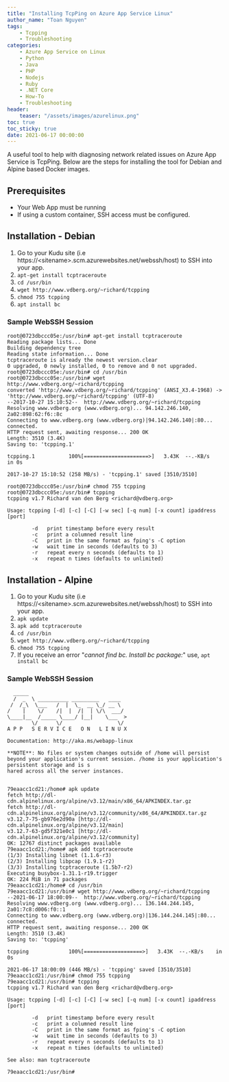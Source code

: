 ```yaml
---
title: "Installing TcpPing on Azure App Service Linux"
author_name: "Toan Nguyen"
tags:
    - Tcpping
    - Troubleshooting
categories:
    - Azure App Service on Linux
    - Python
    - Java
    - PHP
    - Nodejs
    - Ruby
    - .NET Core
    - How-To
    - Troubleshooting
header:
    teaser: "/assets/images/azurelinux.png" 
toc: true
toc_sticky: true
date: 2021-06-17 00:00:00
---
```


A useful tool to help with diagnosing network related issues on Azure App Service is TcpPing.  Below are the steps for installing the tool for Debian and Alpine based Docker images.

## Prerequisites

- Your Web App must be running
- If using a custom container, SSH access must be configured.

## Installation - Debian

1. Go to your Kudu site (i.e https://\<sitename>\.scm.azurewebsites.net/webssh/host) to SSH  into your app.
2. `apt-get install tcptraceroute`
3. 	`cd /usr/bin`
4. `wget http://www.vdberg.org/~richard/tcpping`
5. `chmod 755 tcpping`
6. `apt install bc`

### Sample WebSSH Session

```
root@0723dbccc05e:/usr/bin# apt-get install tcptraceroute
Reading package lists... Done
Building dependency tree
Reading state information... Done
tcptraceroute is already the newest version.clear
0 upgraded, 0 newly installed, 0 to remove and 0 not upgraded.
root@0723dbccc05e:/usr/bin# cd /usr/bin
root@0723dbccc05e:/usr/bin# wget http://www.vdberg.org/~richard/tcpping
converted 'http://www.vdberg.org/~richard/tcpping' (ANSI_X3.4-1968) -> 'http://www.vdberg.org/~richard/tcpping' (UTF-8)
--2017-10-27 15:10:52--  http://www.vdberg.org/~richard/tcpping
Resolving www.vdberg.org (www.vdberg.org)... 94.142.246.140, 2a02:898:62:f6::8c
Connecting to www.vdberg.org (www.vdberg.org)|94.142.246.140|:80... connected.
HTTP request sent, awaiting response... 200 OK
Length: 3510 (3.4K)
Saving to: 'tcpping.1'

tcpping.1           100%[=====================>]   3.43K  --.-KB/s   in 0s

2017-10-27 15:10:52 (258 MB/s) - 'tcpping.1' saved [3510/3510]

root@0723dbccc05e:/usr/bin# chmod 755 tcpping
root@0723dbccc05e:/usr/bin# tcpping
tcpping v1.7 Richard van den Berg <richard@vdberg.org>

Usage: tcpping [-d] [-c] [-C] [-w sec] [-q num] [-x count] ipaddress [port]

        -d   print timestamp before every result
        -c   print a columned result line
        -C   print in the same format as fping's -C option
        -w   wait time in seconds (defaults to 3)
        -r   repeat every n seconds (defaults to 1)
        -x   repeat n times (defaults to unlimited)
```

## Installation - Alpine

1. Go to your Kudu site (i.e https://\<sitename>\.scm.azurewebsites.net/webssh/host) to SSH  into your app.
2. `apk update`
3. `apk add tcptraceroute`
3. 	`cd /usr/bin`
4. `wget http://www.vdberg.org/~richard/tcpping`
5. `chmod 755 tcpping`
6. If you receive an error "*cannot find bc. Install bc package:*" use, `apt install bc`

### Sample WebSSH Session

```
  _____
  /  _  \ __________ _________   ____
 /  /_\  \___   /  |  \_  __ \_/ __ \
/    |    \/    /|  |  /|  | \/\  ___/
\____|__  /_____ \____/ |__|    \___  >
        \/      \/                  \/
A P P   S E R V I C E   O N   L I N U X

Documentation: http://aka.ms/webapp-linux

**NOTE**: No files or system changes outside of /home will persist beyond your application's current session. /home is your application's persistent storage and is s
hared across all the server instances.


79eaacc1cd21:/home# apk update
fetch http://dl-cdn.alpinelinux.org/alpine/v3.12/main/x86_64/APKINDEX.tar.gz
fetch http://dl-cdn.alpinelinux.org/alpine/v3.12/community/x86_64/APKINDEX.tar.gz
v3.12.7-75-gb976e2d90a [http://dl-cdn.alpinelinux.org/alpine/v3.12/main]
v3.12.7-63-gd5f321e0c1 [http://dl-cdn.alpinelinux.org/alpine/v3.12/community]
OK: 12767 distinct packages available
79eaacc1cd21:/home# apk add tcptraceroute
(1/3) Installing libnet (1.1.6-r3)
(2/3) Installing libpcap (1.9.1-r2)
(3/3) Installing tcptraceroute (1.5b7-r2)
Executing busybox-1.31.1-r19.trigger
OK: 224 MiB in 71 packages
79eaacc1cd21:/home# cd /usr/bin
79eaacc1cd21:/usr/bin# wget http://www.vdberg.org/~richard/tcpping
--2021-06-17 18:00:09--  http://www.vdberg.org/~richard/tcpping
Resolving www.vdberg.org (www.vdberg.org)... 136.144.244.145, 2a01:7c8:d006:f0::1
Connecting to www.vdberg.org (www.vdberg.org)|136.144.244.145|:80... connected.
HTTP request sent, awaiting response... 200 OK
Length: 3510 (3.4K)
Saving to: 'tcpping'

tcpping             100%[===================>]   3.43K  --.-KB/s    in 0s

2021-06-17 18:00:09 (446 MB/s) - 'tcpping' saved [3510/3510]
79eaacc1cd21:/usr/bin# chmod 755 tcpping
79eaacc1cd21:/usr/bin# tcpping
tcpping v1.7 Richard van den Berg <richard@vdberg.org>

Usage: tcpping [-d] [-c] [-C] [-w sec] [-q num] [-x count] ipaddress [port]

        -d   print timestamp before every result
        -c   print a columned result line
        -C   print in the same format as fping's -C option
        -w   wait time in seconds (defaults to 3)
        -r   repeat every n seconds (defaults to 1)
        -x   repeat n times (defaults to unlimited)

See also: man tcptraceroute

79eaacc1cd21:/usr/bin#
```